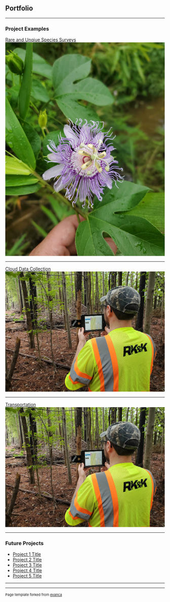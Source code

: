 ## Portfolio

---

### Project Examples 

[Rare and Unqiue Species Surveys](/pdf/FinalPaper_species_V2.pdf)
<img src="images/20200910_133559.jpg?raw=true"/>

---
[Cloud Data Collection](/pdf/sample_presentation.pdf)
<img src="images/20201013_091949.jpg?raw=true"/>

---
[Transportation](/https://uok.maps.arcgis.com/apps/presentation/index.html?webmap=b9340445926e414f836230e7432afa89&slide=1)
<img src="images/20201013_091949.jpg?raw=true"/>


---

### Future Projects 

- [Project 1 Title](http://example.com/)
- [Project 2 Title](http://example.com/)
- [Project 3 Title](http://example.com/)
- [Project 4 Title](http://example.com/)
- [Project 5 Title](http://example.com/)

---




---
<p style="font-size:11px">Page template forked from <a href="https://github.com/evanca/quick-portfolio">evanca</a></p>
<!-- Remove above link if you don't want to attibute -->
